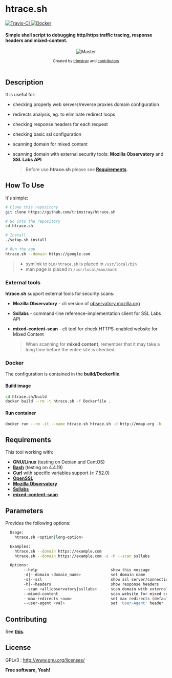 <h1 align="left">htrace.sh</h1>

<p align="left">
  <a href="https://travis-ci.org/trimstray/htrace.sh">
    <img src="https://travis-ci.org/trimstray/htrace.sh.svg?branch=master"
        alt="Travis-CI">
  </a>
  <a href="https://github.com/trimstray/htrace.sh/tree/master/build">
    <img src="https://img.shields.io/badge/Docker-Support-blue.svg"
        alt="Docker">
  </a>
</p>

<h4 align="left">Simple shell script to debugging http/https traffic tracing, response headers and mixed-content.</h4>

<p align="center">
    <img src="https://github.com/trimstray/htrace.sh/blob/master/doc/img/htrace.sh_preview.png"
        alt="Master">
</p>

<div align="center">
  <sub>Created by
  <a href="https://twitter.com/trimstray">trimstray</a> and
  <a href="https://github.com/trimstray/htrace.sh/graphs/contributors">
    contributors
  </a>
</div>

<br>

## Description

It is useful for:

- checking properly web servers/reverse proxies domain configuration
- redirects analysis, eg. to eliminate redirect loops
- checking response headers for each request
- checking basic ssl configuration
- scanning domain for mixed content
- scanning domain with external security tools: **Mozilla Observatory** and **SSL Labs API**

  > Before use **htrace.sh** please see **[Requirements](#requirements)**.

## How To Use

It's simple:

```bash
# Clone this repository
git clone https://github.com/trimstray/htrace.sh

# Go into the repository
cd htrace.sh

# Install
./setup.sh install

# Run the app
htrace.sh --domain https://google.com
```

> * symlink to `bin/htrace.sh` is placed in `/usr/local/bin`
> * man page is placed in `/usr/local/man/man8`

### External tools

**htrace.sh** support external tools for security scans:

- **Mozilla Observatory** - cli version of [observatory.mozilla.org](observatory.mozilla.org)
- **Ssllabs** - command-line reference-implementation client for SSL Labs API
- **mixed-content-scan** - cli tool for check HTTPS-enabled website for Mixed Content

  > When scanning for **mixed content**, remember that it may take a long time before the entire site is checked.

### Docker

The configuration is contained in the **build/Dockerfile**.

#### Build image

```bash
cd htrace.sh/build
docker build --rm -t htrace.sh -f Dockerfile .
```

#### Run container

```bash
docker run --rm -it --name htrace.sh htrace.sh -d http://nmap.org -h
```

## Requirements

This tool working with:

- **GNU/Linux** (testing on Debian and CentOS)
- **[Bash](https://www.gnu.org/software/bash/)** (testing on 4.4.19)
- **[Curl](https://curl.haxx.se/)** with specific variables support (≥ 7.52.0)
- **[OpenSSL](https://www.openssl.org/)**
- **[Mozilla Observatory](https://github.com/mozilla/http-observatory)**
- **[Ssllabs](https://github.com/ssllabs/ssllabs-scan)**
- **[mixed-content-scan](https://github.com/bramus/mixed-content-scan)**

## Parameters

Provides the following options:

```bash
  Usage:
    htrace.sh <option|long-option>

  Examples:
    htrace.sh --domain https://example.com
    htrace.sh --domain https://example.com -s -h --scan ssllabs

  Options:
        --help                                show this message
        -d|--domain <domain_name>             set domain name
        -s|--ssl                              show ssl server/connection params
        -h|--headers                          show response headers
        --scan <all|observatory|ssllabs>      scan domain with external security tools
        --mixed-content                       scan website for mixed content
        --max-redirects <num>                 set max redirects (default: 10)
        --user-agent <val>                    set 'User-Agent' header
```

## Contributing

See **[this](CONTRIBUTING.md)**.

## License

GPLv3 : <http://www.gnu.org/licenses/>

**Free software, Yeah!**
